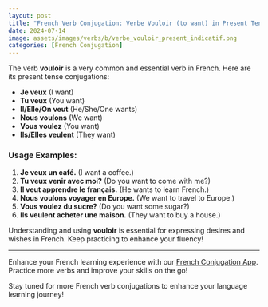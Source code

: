 ```yaml
---
layout: post
title: "French Verb Conjugation: Verbe Vouloir (to want) in Present Tense"
date: 2024-07-14
image: assets/images/verbs/b/verbe_vouloir_present_indicatif.png
categories: [French Conjugation]
---
```


The verb **vouloir** is a very common and essential verb in French. Here are its present tense conjugations:

- **Je veux** (I want)
- **Tu veux** (You want)
- **Il/Elle/On veut** (He/She/One wants)
- **Nous voulons** (We want)
- **Vous voulez** (You want)
- **Ils/Elles veulent** (They want)

### Usage Examples:

1. **Je veux un café.** (I want a coffee.)
2. **Tu veux venir avec moi?** (Do you want to come with me?)
3. **Il veut apprendre le français.** (He wants to learn French.)
4. **Nous voulons voyager en Europe.** (We want to travel to Europe.)
5. **Vous voulez du sucre?** (Do you want some sugar?)
6. **Ils veulent acheter une maison.** (They want to buy a house.)

Understanding and using **vouloir** is essential for expressing desires and wishes in French. Keep practicing to enhance your fluency!

---

Enhance your French learning experience with our [French Conjugation App]({{site.appStore.url}}). Practice more verbs and improve your skills on the go!

Stay tuned for more French verb conjugations to enhance your language learning journey!